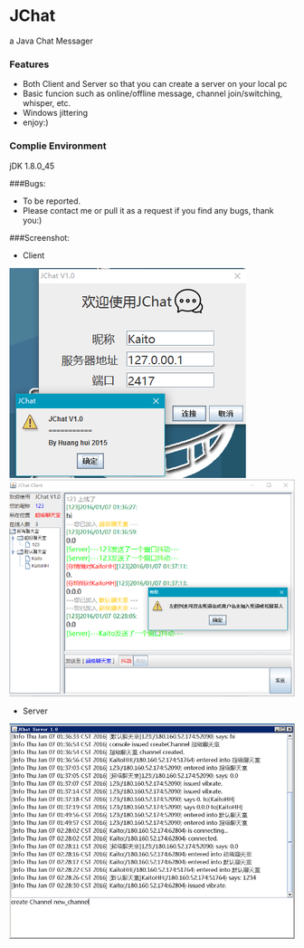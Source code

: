 # JChat
a Java Chat Messager 

### Features
- Both Client and Server so that you can create a server on your local pc
- Basic funcion such as online/offline message, channel join/switching, whisper, etc.
- Windows jittering 
- enjoy:)

### Complie Environment
jDK 1.8.0_45

###Bugs:
- To be reported.
- Please contact me or pull it as a request if you find any bugs, thank you:)

###Screenshot:
- Client

![image](https://github.com/KaitoHH/JChat/blob/master/screenshot01.png)
![image](https://github.com/KaitoHH/JChat/blob/master/screenshot02.png)
- Server

![image](https://github.com/KaitoHH/JChat/blob/master/screenshot03.png)